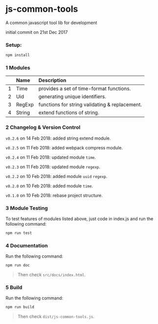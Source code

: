 # js-common-tools

A common javascript tool lib for development

initial commit on 21st Dec 2017

### Setup: 
 ```bash
npm install
 ```


### 1 Modules

| |Name|Description|
|---:|:---|:---|
|1|Time|provides a set of time-format functions.|
|2|Uid|generating unique identifiers.|
|3|RegExp|functions for string validating & replacement.|
|4|String|extend functions of string.|


### 2 Changelog & Version Control

`v0.2.6` on 14 Feb 2018: added string extend module. 

`v0.2.5` on 11 Feb 2018: added webpack compress module. 

`v0.2.4` on 11 Feb 2018: updated module `time`. 

`v0.2.3` on 11 Feb 2018: updated module `regexp`. 

`v0.2.2` on 10 Feb 2018: added module `uuid` `regexp`. 
 
`v0.2.0` on 10 Feb 2018: added module `time`.  

`v0.1.0` on 10 Feb 2018: rebase project structure.

### 3 Module Testing

To test features of modules listed above, just code in index.js and run the following command: 

```bash
npm run test
```

### 4 Documentation

Run the following command: 

```bash
npm run doc
```

>  Then check `src/docs/index.html`.

### 5 Build

Run the following command: 

```bash
npm run build
```

> Then check `dist/js-common-tools.js`.
